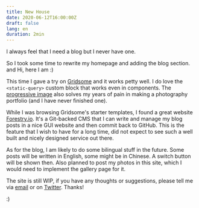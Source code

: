 ```yaml
---
title: New House
date: 2020-06-12T16:00:00Z
draft: false
lang: en
duration: 2min
---
```


I always feel that I need a blog but I never have one.

So I took some time to rewrite my homepage and adding the blog section. and Hi, here I am :)

This time I gave a try on [Gridsome](http://gridsome.org/) and it works petty well. I do love the `<static-query>` custom block that works even in components. The [progressive image](https://gridsome.org/docs/images/) also solves my years of pain in making a photography portfolio (and I have never finished one).

While I was browsing Gridsome's starter templates, I found a great website [Forestry.io](https://forestry.io/). It's a Git-backed CMS that I can write and manage my blog posts in a nice GUI website and then commit back to GitHub. This is the feature that I wish to have for a long time, did not expect to see such a well built and nicely designed service out there.

As for the blog, I am likely to do some bilingual stuff in the future. Some posts will be written in English, some might be in Chinese. A switch button will be shown then. Also planned to post my photos in this site, which I would need to implement the gallery page for it.

The site is still WIP, if you have any thoughts or suggestions, please tell me via [email](mailto:hi@antfu.me) or on [Twitter](https://twitter.com/antfu7). Thanks!

:)
